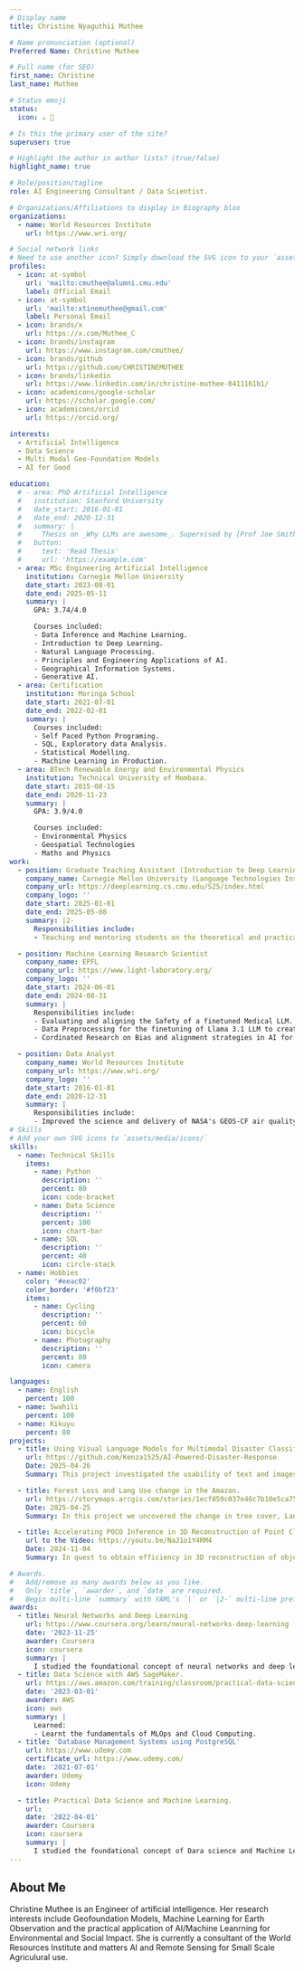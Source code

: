 ```yaml
---
# Display name
title: Christine Nyaguthii Muthee

# Name pronunciation (optional)
Preferred Name: Christine Muthee

# Full name (for SEO)
first_name: Christine 
last_name: Muthee

# Status emoji
status:
  icon: ☕️ 🪷

# Is this the primary user of the site?
superuser: true

# Highlight the author in author lists? (true/false)
highlight_name: true

# Role/position/tagline
role: AI Engineering Consultant / Data Scientist.

# Organizations/Affiliations to display in Biography blox
organizations:
  - name: World Resources Institute
    url: https://www.wri.org/

# Social network links
# Need to use another icon? Simply download the SVG icon to your `assets/media/icons/` folder.
profiles:
  - icon: at-symbol
    url: 'mailto:cmuthee@alumni.cmu.edu'
    label: Official Email
  - icon: at-symbol
    url: 'mailto:xtinemuthee@gmail.com'
    label: Personal Email
  - icon: brands/x
    url: https://x.com/Muthee_C
  - icon: brands/instagram
    url: https://www.instagram.com/cmuthee/
  - icon: brands/github
    url: https://github.com/CHRISTINEMUTHEE
  - icon: brands/linkedin
    url: https://www.linkedin.com/in/christine-muthee-0411161b1/
  - icon: academicons/google-scholar
    url: https://scholar.google.com/
  - icon: academicons/orcid
    url: https://orcid.org/

interests:
  - Artificial Intelligence
  - Data Science 
  - Multi Modal Geo-Foundation Models
  - AI for Good

education:
  # - area: PhD Artificial Intelligence
  #   institution: Stanford University
  #   date_start: 2016-01-01
  #   date_end: 2020-12-31
  #   summary: |
  #     Thesis on _Why LLMs are awesome_. Supervised by [Prof Joe Smith](https://example.com). Presented papers at 5 IEEE conferences with the contributions being published in 2 Springer journals.
  #   button:
  #     text: 'Read Thesis'
  #     url: 'https://example.com'
  - area: MSc Engineering Artificial Intelligence
    institution: Carnegie Mellon University 
    date_start: 2023-08-01
    date_end: 2025-05-11
    summary: |
      GPA: 3.74/4.0

      Courses included:
      - Data Inference and Machine Learning.
      - Introduction to Deep Learning.
      - Natural Language Processing.
      - Principles and Engineering Applications of AI.
      - Geographical Information Systems.
      - Generative AI.   
  - area: Certification
    institution: Moringa School
    date_start: 2021-07-01
    date_end: 2022-02-01
    summary: |
      Courses included:
      - Self Paced Python Programing.
      - SQL, Exploratory data Analysis.
      - Statistical Modelling.
      - Machine Learning in Production.   
  - area: BTech Renewable Energy and Environmental Physics
    institution: Technical University of Mombasa.
    date_start: 2015-08-15
    date_end: 2020-11-23
    summary: |
      GPA: 3.9/4.0

      Courses included:
      - Environmental Physics
      - Geospatial Technologies
      - Maths and Physics
work:
  - position: Graduate Teaching Assistant (Introduction to Deep Learning)
    company_name: Carnegie Mellon University (Language Technologies Institute)
    company_url: https://deeplearning.cs.cmu.edu/S25/index.html
    company_logo: ''
    date_start: 2025-01-01
    date_end: 2025-05-08
    summary: |2-
      Responsibilities include:
      - Teaching and mentoring students on the theoretical and practical concepts of deep learning.

  - position: Machine Learning Research Scientist
    company_name: EPFL
    company_url: https://www.light-laboratory.org/
    company_logo: ''
    date_start: 2024-06-01
    date_end: 2024-08-31
    summary: |
      Responsibilities include:
      - Evaluating and aligning the Safety of a finetuned Medical LLM.
      - Data Preprocessing for the finetuning of Llama 3.1 LLM to create.
      - Cordinated Research on Bias and alignment strategies in AI for Health Care.

  - position: Data Analyst
    company_name: World Resources Institute 
    company_url: https://www.wri.org/
    company_logo: ''
    date_start: 2016-01-01
    date_end: 2020-12-31
    summary: |
      Responsibilities include:
      - Improved the science and delivery of NASA's GEOS-CF air quality forecast to data deprived cities in Africa by scaling down its course resolution using low cost sensors.
# Skills
# Add your own SVG icons to `assets/media/icons/`
skills:
  - name: Technical Skills
    items:
      - name: Python
        description: ''
        percent: 80
        icon: code-bracket
      - name: Data Science
        description: ''
        percent: 100
        icon: chart-bar
      - name: SQL
        description: ''
        percent: 40
        icon: circle-stack
  - name: Hobbies
    color: '#eeac02'
    color_border: '#f0bf23'
    items:
      - name: Cycling
        description: ''
        percent: 60
        icon: bicycle
      - name: Photography
        description: ''
        percent: 80
        icon: camera

languages:
  - name: English
    percent: 100
  - name: Swahili
    percent: 100
  - name: Kikuyu
    percent: 80
projects:
  - title: Using Visual Language Models for Multimodal Disaster Classification.
    url: https://github.com/Kenza1525/AI-Powered-Disaster-Response
    Date: 2025-04-26
    Summary: This project investigated the usability of text and images for Disaster classification. We leveraged Multi Modal Data from CrisisMMD and compared the performance of Visual Language Models with Contrastive Objectives against a Knowledge-infused and Explainable Multimodal Attention Network to classify Multiple Disaster based Tasks.

  - title: Forest Loss and Lang Use change in the Amazon.
    url: https://storymaps.arcgis.com/stories/1ecf859c037e46c7b10e5ca7571a36ac
    Date: 2025-04-25
    Summary: In this project we uncovered the change in tree cover, Land Use and Biodiversity Trends in the Amazon Rain Forest since the 1980's and the underlying sources among them encroachment of protected areas, conversion of forest areas to farm lands and population growth. This research project also uncovered Hotspots for species extinction and the need for stringent legal measures against deforestation.   

  - title: Accelerating POCO Inference in 3D Reconstruction of Point Clouds.
    url to the Video: https://youtu.be/NaJ1o1Y4RM4
    Date: 2024-11-04
    Summary: In quest to obtain efficiency in 3D reconstruction of objects, we enhanced POCO (Point Convolution for Surface Reconstruction) by utilizing Graphical Attention Network for feature learning. Here we treated Point clouds as nodes in a graph and assigned variable weights (feature weighting) to point cloud neighbors and performed Occupancy prediction using a final Linear Layer.

# Awards.
#   Add/remove as many awards below as you like.
#   Only `title`, `awarder`, and `date` are required.
#   Begin multi-line `summary` with YAML's `|` or `|2-` multi-line prefix and indent 2 spaces below.
awards:
  - title: Neural Networks and Deep Learning
    url: https://www.coursera.org/learn/neural-networks-deep-learning
    date: '2023-11-25'
    awarder: Coursera
    icon: coursera
    summary: |
      I studied the foundational concept of neural networks and deep learning. By the end, I was familiar with the significant technological trends driving the rise of deep learning; build, train, and apply fully connected deep neural networks; implement efficient (vectorized) neural networks; identify key parameters in a neural network’s architecture; and apply deep learning to your own applications.
  - title: Data Science with AWS SageMaker.
    url: https://aws.amazon.com/training/classroom/practical-data-science-with-amazon-sagemaker/
    date: '2023-03-01'
    awarder: AWS
    icon: aws
    summary: |
      Learned:
      - Learnt the fundamentals of MLOps and Cloud Computing.
  - title: 'Database Management Systems using PostgreSQL'
    url: https://www.udemy.com
    certificate_url: https://www.udemy.com/
    date: '2021-07-01'
    awarder: Udemy
    icon: Udemy

  - title: Practical Data Science and Machine Learning.
    url: 
    date: '2022-04-01'
    awarder: Coursera
    icon: coursera
    summary: |
      I studied the foundational concept of Dara science and Machine Learning. By the end, I was familiar with the significant technological trends applied to make Data Driven Decisions at scale.     
---
```


## About Me

Christine Muthee is an Engineer of artificial intelligence. Her research interests include Geofoundation Models, Machine Learning for Earth Observation and the practical application of AI/Machine Leanrning for Environmental and Social Impact. She is currently a consultant of the World Resources Institute and matters AI and Remote Sensing for Small Scale Agriculural use.
